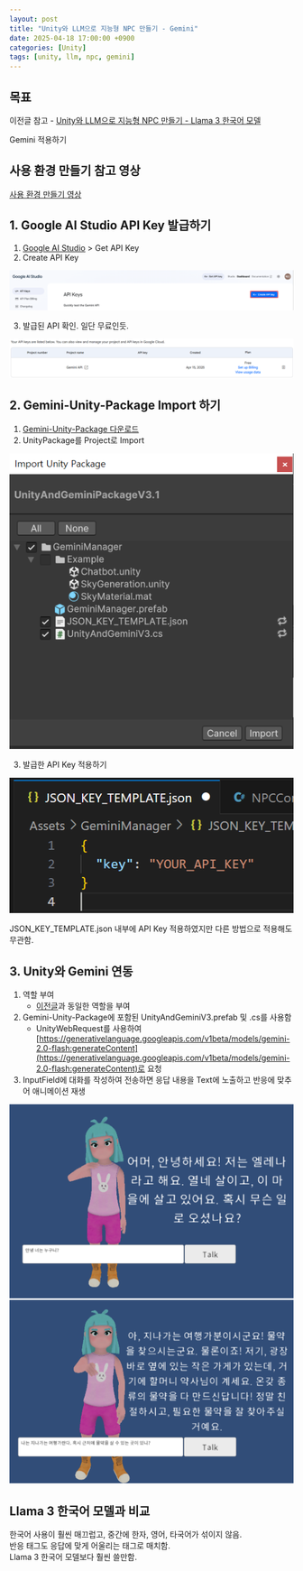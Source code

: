 ```yaml
---
layout: post
title: "Unity와 LLM으로 지능형 NPC 만들기 - Gemini"
date: 2025-04-18 17:00:00 +0900
categories: [Unity]
tags: [unity, llm, npc, gemini]
---
```


## 목표

이전글 참고 - [Unity와 LLM으로 지능형 NPC 만들기 - Llama 3 한국어 모델](https://hrshin-dev.github.io/posts/u-l-n/)

Gemini 적용하기

## 사용 환경 만들기 참고 영상

[사용 환경 만들기 영상](https://youtu.be/J-6bymbjT_M?si=w4Auu1VlSE98TgVx)

## 1. Google AI Studio API Key 발급하기

1. [Google AI Studio](https://aistudio.google.com/) > Get API Key
2. Create API Key

![API Key 발급](assets/img/posts/2025-04-18-ul2/ul6.png)

3. 발급된 API 확인. 일단 무료인듯.

![API Key 확인](assets/img/posts/2025-04-18-ul2/ul7.png)

## 2. Gemini-Unity-Package Import 하기

1. [Gemini-Unity-Package 다운로드](https://github.com/UnityGameStudio/Gemini-Unity-Package에서) 
2. UnityPackage를 Project로 Import

![Unity Package Import](assets/img/posts/2025-04-18-ul2/ul8.png)

3. 발급한 API Key 적용하기

![API Key 적용](assets/img/posts/2025-04-18-ul2/ul9.png)

JSON_KEY_TEMPLATE.json 내부에 API Key 적용하였지만 다른 방법으로 적용해도 무관함.

## 3. Unity와 Gemini 연동

1. 역할 부여
   - [이전글](https://hrshin-dev.github.io/posts/u-l-n/)과 동일한 역할을 부여
2. Gemini-Unity-Package에 포함된 UnityAndGeminiV3.prefab 및 .cs를 사용함
   - UnityWebRequest를 사용하여 [https://generativelanguage.googleapis.com/v1beta/models/gemini-2.0-flash:generateContent](https://generativelanguage.googleapis.com/v1beta/models/gemini-2.0-flash:generateContent)로 요청
3. InputField에 대화를 작성하여 전송하면 응답 내용을 Text에 노출하고 반응에 맞추어 애니메이션 재생

![Unity와 Gemini 연동](assets/img/posts/2025-04-18-ul2/ul10.png)
![Unity와 Gemini 연동 예시](assets/img/posts/2025-04-18-ul2/ul11.png)

## Llama 3 한국어 모델과 비교

한국어 사용이 훨씬 매끄럽고, 중간에 한자, 영어, 타국어가 섞이지 않음.  
반응 태그도 응답에 맞게 어울리는 태그로 매치함.  
Llama 3 한국어 모델보다 훨씬 쓸만함.